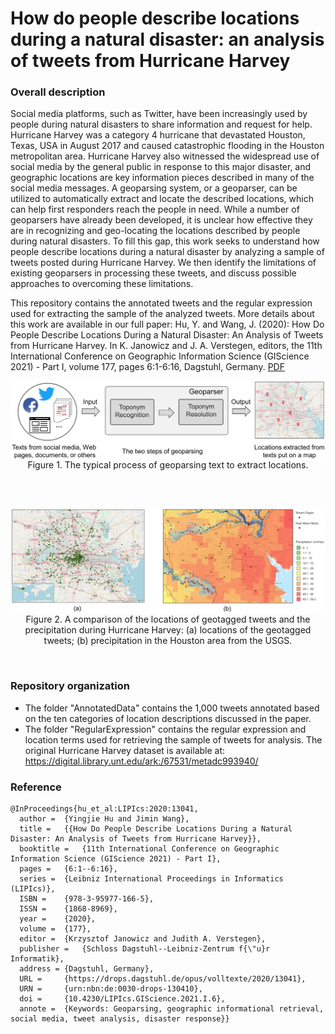 # How do people describe locations during a natural disaster: an analysis of tweets from Hurricane Harvey

### Overall description
Social media platforms, such as Twitter, have been increasingly used by people during natural disasters to share information and request for help. Hurricane Harvey was a category 4 hurricane that devastated  Houston, Texas, USA in August 2017 and caused catastrophic flooding in the Houston metropolitan area. Hurricane Harvey also witnessed the widespread use of social media by the general public in response to this major disaster, and geographic locations are key information pieces  described in many of the social media messages. A  geoparsing system, or a geoparser, can be utilized to automatically extract and locate the described locations, which can help first responders reach the people in need. While a number of geoparsers have already been developed, it is unclear how effective they are in recognizing and geo-locating the locations described by people during natural disasters. To fill this gap, this work seeks to understand how people describe locations during a natural disaster by analyzing a sample of tweets posted during Hurricane Harvey. We then identify the limitations of existing geoparsers in processing these tweets, and discuss possible approaches to overcoming these limitations. 

This repository contains the annotated tweets and the regular expression used for extracting the sample of the analyzed tweets. More details about this work are available in our full paper:
Hu, Y. and Wang, J. (2020): How Do People Describe Locations During a Natural Disaster: An Analysis of Tweets from Hurricane Harvey. In K. Janowicz and J. A. Verstegen, editors, the 11th International Conference on Geographic Information Science (GIScience 2021) - Part I, volume 177, pages 6:1-6:16, Dagstuhl, Germany.  [PDF](https://doi.org/10.4230/LIPIcs.GIScience.2021.I.6)
 

<p align="center">
<img align="center" src="fig/geoparsing.png" width="600" />
<br />
Figure 1. The typical process of geoparsing  text to extract locations.
</p>

<br />
<br />
<p align="center">
<img align="center" src="fig/HarveyTweets.png" width="600" />
<br />
Figure 2. A comparison of the locations of geotagged tweets and the precipitation during Hurricane Harvey: (a) locations of the geotagged tweets; (b) precipitation in the Houston area from the USGS.
</p>
<br />


### Repository organization

* The folder "AnnotatedData" contains the 1,000 tweets annotated based on the ten categories of location descriptions discussed in the paper.
* The folder "RegularExpression" contains the regular expression and location terms used for retrieving the sample of tweets for analysis. The original Hurricane Harvey dataset is available at: https://digital.library.unt.edu/ark:/67531/metadc993940/



### Reference
```
@InProceedings{hu_et_al:LIPIcs:2020:13041,
  author =	{Yingjie Hu and Jimin Wang},
  title =	{{How Do People Describe Locations During a Natural Disaster: An Analysis of Tweets from Hurricane Harvey}},
  booktitle =	{11th International Conference on Geographic Information Science (GIScience 2021) - Part I},
  pages =	{6:1--6:16},
  series =	{Leibniz International Proceedings in Informatics (LIPIcs)},
  ISBN =	{978-3-95977-166-5},
  ISSN =	{1868-8969},
  year =	{2020},
  volume =	{177},
  editor =	{Krzysztof Janowicz and Judith A. Verstegen},
  publisher =	{Schloss Dagstuhl--Leibniz-Zentrum f{\"u}r Informatik},
  address =	{Dagstuhl, Germany},
  URL =		{https://drops.dagstuhl.de/opus/volltexte/2020/13041},
  URN =		{urn:nbn:de:0030-drops-130410},
  doi =		{10.4230/LIPIcs.GIScience.2021.I.6},
  annote =	{Keywords: Geoparsing, geographic informational retrieval, social media, tweet analysis, disaster response}}
```
